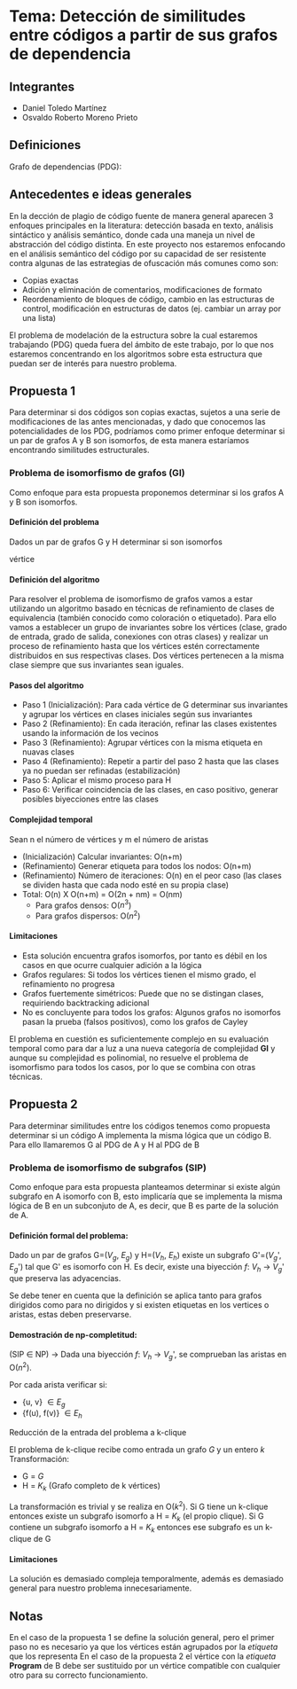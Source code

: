 # Tema: Detección de similitudes entre códigos a partir de sus grafos de dependencia

## Integrantes

- Daniel Toledo Martínez
- Osvaldo Roberto Moreno Prieto

## Definiciones

Grafo de dependencias (PDG):

## Antecedentes e ideas generales

En la dección de plagio de código fuente de manera general aparecen 3 enfoques principales en la literatura: detección basada en texto, análisis sintáctico y análisis semántico, donde cada una maneja un nivel de abstracción del código distinta. En este proyecto nos estaremos enfocando en el análisis semántico del código por su capacidad de ser resistente contra algunas de las estrategias de ofuscación más comunes como son:
- Copias exactas
- Adición y eliminación de comentarios, modificaciones de formato
- Reordenamiento de bloques de código, cambio en las estructuras de control, modificación en estructuras de datos (ej. cambiar un array por una lista)

El problema de modelación de la estructura sobre la cual estaremos trabajando (PDG) queda fuera del ámbito de este trabajo, por lo que nos estaremos concentrando en los algoritmos sobre esta estructura que puedan ser de interés para nuestro problema.

## Propuesta 1

Para determinar si dos códigos son copias exactas, sujetos a una serie de modificaciones de las antes mencionadas, y dado que conocemos las potencialidades de los PDG, podríamos como primer enfoque determinar si un par de grafos A y B son isomorfos, de esta manera estaríamos encontrando similitudes estructurales.

### Problema de isomorfismo de grafos (GI)

Como enfoque para esta propuesta proponemos determinar si los grafos A y B son isomorfos.

#### Definición del problema

Dados un par de grafos G y H determinar si son isomorfos

vértice

#### Definición del algoritmo

Para resolver el problema de isomorfismo de grafos vamos a estar utilizando un algoritmo basado en técnicas de refinamiento de clases de equivalencia (también conocido como coloración o etiquetado). Para ello vamos a establecer un grupo de invariantes sobre los vértices (clase, grado de entrada, grado de salida, conexiones con otras clases) y realizar un proceso de refinamiento hasta que los vértices estén correctamente distribuidos en sus respectivas clases. Dos vértices pertenecen a la misma clase siempre que sus invariantes sean iguales.

#### Pasos del algoritmo

- Paso 1 (Inicialización): Para cada vértice de G determinar sus invariantes y agrupar los vértices en clases iniciales según sus invariantes
- Paso 2 (Refinamiento): En cada iteración, refinar las clases existentes usando la información de los vecinos 
- Paso 3 (Refinamiento): Agrupar vértices con la misma etiqueta en nuavas clases
- Paso 4 (Refinamiento): Repetir a partir del paso 2 hasta que las clases ya no puedan ser refinadas (estabilización)
- Paso 5: Aplicar el mismo proceso para H
- Paso 6: Verificar coincidencia de las clases, en caso positivo, generar posibles biyecciones entre las clases

#### Complejidad temporal

Sean n el número de vértices y m el número de aristas
- (Inicialización) Calcular invariantes: O(n+m)
- (Refinamiento) Generar etiqueta para todos los nodos: O(n+m)
- (Refinamiento) Número de iteraciones: O(n) en el peor caso (las clases se dividen hasta que cada nodo esté en su propia clase)
- Total: O(n) X O(n+m) = O(2n + nm) = O(nm)
  - Para grafos densos: O($n^3$)
  - Para grafos dispersos: O($n^2$)

#### Limitaciones

- Esta solución encuentra grafos isomorfos, por tanto es débil en los casos en que ocurre cualquier adición a la lógica
- Grafos regulares: Si todos los vértices tienen el mismo grado, el refinamiento no progresa
- Grafos fuertemente simétricos: Puede que no se distingan clases, requiriendo backtracking adicional
- No es concluyente para todos los grafos: Algunos grafos no isomorfos pasan la prueba (falsos positivos), como los grafos de Cayley

El problema en cuestión es suficientemente complejo en su evaluación temporal como para dar a luz a una nueva categoría de complejidad **GI** y aunque su complejidad es polinomial, no resuelve el problema de isomorfismo para todos los casos, por lo que se combina con otras técnicas.

## Propuesta 2

Para determinar similitudes entre los códigos tenemos como propuesta determinar si un código A implementa la misma lógica que un código B. Para ello llamaremos G al PDG de A y H al PDG de B

### Problema de isomorfismo de subgrafos (SIP)

Como enfoque para esta propuesta planteamos determinar si existe algún subgrafo en A isomorfo con B, esto implicaría que se implementa la misma lógica de B en un subconjuto de A, es decir, que B es parte de la solución de A.

#### Definición formal del problema:

Dado un par de grafos G=($V_g$, $E_g$) y H=($V_h$, $E_h$) existe un subgrafo G'=($V_g$', $E_g$') tal que G' es isomorfo con H. Es decir, existe una biyección *f*: $V_h$ -> $V_g$' que preserva las adyacencias.

Se debe tener en cuenta que la definición se aplica tanto para grafos dirigidos como para no dirigidos y si existen etiquetas en los vertices o aristas, estas deben preservarse. 

#### Demostración de np-completitud:

(SIP $\in$ NP) -> Dada una biyección *f*: $V_h$ -> $V_g$', se comprueban las aristas en O($n^2$).

Por cada arista verificar si:
- {u, v} $\in E_g$ 
- {f(u), f(v)} $\in E_h$

Reducción de la entrada del problema a k-clique

El problema de k-clique recibe como entrada un grafo *G* y un entero *k*
Transformación:
- G = *G*
- H = $K_k$ (Grafo completo de k vértices)

La transformación es trivial y se realiza en O($k^2$). Si G tiene un k-clique entonces existe un subgrafo isomorfo a H = $K_k$ (el propio clique). Si G contiene un subgrafo isomorfo a H = $K_k$ entonces ese subgrafo es un k-clique de G

#### Limitaciones

La solución es demasiado compleja temporalmente, además es demasiado general para nuestro problema innecesariamente.



## Notas

En el caso de la propuesta 1 se define la solución general, pero el primer paso no es necesario ya que los vértices están agrupados por la *etiqueta* que los representa
En el caso de la propuesta 2 el vértice con la *etiqueta* **Program** de B debe ser sustituido por un vértice compatible con cualquier otro para su correcto funcionamiento.